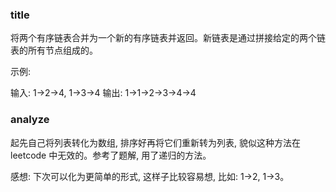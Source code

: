 ### title

将两个有序链表合并为一个新的有序链表并返回。新链表是通过拼接给定的两个链表的所有节点组成的。

示例:

输入: 1->2->4, 1->3->4
输出: 1->1->2->3->4->4

### analyze

起先自己将列表转化为数组, 排序好再将它们重新转为列表, 貌似这种方法在 leetcode 中无效的。参考了题解, 用了递归的方法。

感想: 下次可以化为更简单的形式, 这样子比较容易想, 比如: 1->2, 1->3。